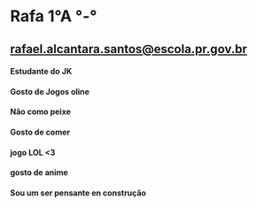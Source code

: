# Rafa 1°A  °-°
## rafael.alcantara.santos@escola.pr.gov.br
#### Estudante do JK
#### Gosto de Jogos oline
#### Não como peixe
#### Gosto de comer 
#### jogo LOL <3
#### gosto de anime
#### Sou um ser pensante en construção 





<!--
**AlcantaraRafa/AlcantaraRafa** is a ✨ _special_ ✨ repository because its `README.md` (this file) appears on your GitHub profile.

Here are some ideas to get you started:

- 🔭 Gosto de jogos virtuais ...
- 🌱  ...
- 👯 I’m looking to collaborate on ...
- 🤔 I’m looking for help with ...
- 💬 Ask me about ...
- 📫 How to reach me: ...
- 😄 Pronouns: ...
- ⚡ Fun fact: ...
-->
